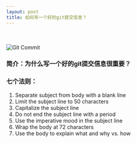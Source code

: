 ```yaml
---
layout: post
title: 如何写一个好的git提交信息？
---
```

<br><br>
![Git Commit](https://imgs.xkcd.com/comics/git_commit.png)

### 简介：为什么写一个好的git提交信息很重要？


### 七个法则：
1. Separate subject from body with a blank line
2. Limit the subject line to 50 characters
3. Capitalize the subject line
4. Do not end the subject line with a period
5. Use the imperative mood in the subject line
6. Wrap the body at 72 characters
7. Use the body to explain what and why vs. how
